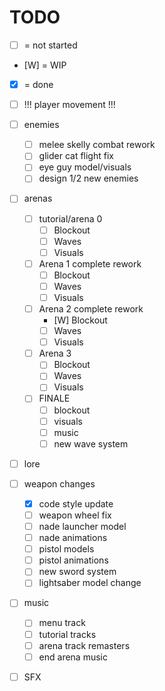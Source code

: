 # TODO

* [ ] = not started
* [W] = WIP
* [X] = done

+ [ ] !!! player movement !!!
+ [ ] enemies
    + [ ] melee skelly combat rework
    + [ ] glider cat flight fix
    + [ ] eye guy model/visuals
    + [ ] design 1/2 new enemies
+ [ ] arenas
    + [ ] tutorial/arena 0
        + [ ] Blockout
        + [ ] Waves
        + [ ] Visuals
    + [ ] Arena 1 complete rework
        + [ ] Blockout
        + [ ] Waves
        + [ ] Visuals
    + [ ] Arena 2 complete rework
        + [W] Blockout
        + [ ] Waves
        + [ ] Visuals
    + [ ] Arena 3
        + [ ] Blockout
        + [ ] Waves
        + [ ] Visuals
    + [ ] FINALE
        + [ ] blockout
        + [ ] visuals
        + [ ] music
        + [ ] new wave system
+ [ ] lore
+ [ ] weapon changes
    + [X] code style update
    + [ ] weapon wheel fix
    + [ ] nade launcher model
    + [ ] nade animations
    + [ ] pistol models
    + [ ] pistol animations
    + [ ] new sword system
    + [ ] lightsaber model change
+ [ ] music
    + [ ] menu track
    + [ ] tutorial tracks
    + [ ] arena track remasters
    + [ ] end arena music
+ [ ] SFX
    
